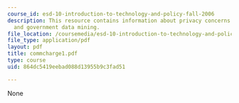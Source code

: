 ```yaml
---
course_id: esd-10-introduction-to-technology-and-policy-fall-2006
description: This resource contains information about privacy concerns in corporate
  and government data mining.
file_location: /coursemedia/esd-10-introduction-to-technology-and-policy-fall-2006/864dc5419eebad088d13955b9c3fad51_commcharge1.pdf
file_type: application/pdf
layout: pdf
title: commcharge1.pdf
type: course
uid: 864dc5419eebad088d13955b9c3fad51

---
```

None